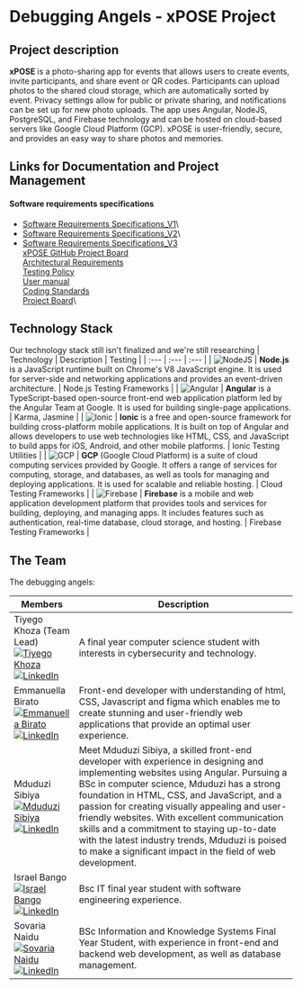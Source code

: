 # Debugging Angels - xPOSE Project
## Project description
**xPOSE** is a photo-sharing app for events that allows users to create events, invite participants, and share event or QR codes. Participants can upload photos to the shared cloud storage, which are automatically sorted by event. Privacy settings allow for public or private sharing, and notifications can be set up for new photo uploads. The app uses Angular, NodeJS, PostgreSQL, and Firebase technology and can be hosted on cloud-based servers like Google Cloud Platform (GCP). xPOSE is user-friendly, secure, and provides an easy way to share photos and memories.

## Links for Documentation and Project Management
#### Software requirements specifications
+ [Software Requirements Specifications_V1](https://docs.google.com/document/d/1AV8hmgdBZ6FmjpaAfmGA63bMOqiWW4F-_2o7MoCvCT0/edit?usp=sharing)\
+ [Software Requirements Specifications_V2](https://docs.google.com/document/d/1AV8hmgdBZ6FmjpaAfmGA63bMOqiWW4F-_2o7MoCvCT0/edit?usp=sharing)\
+ [Software Requirements Specifications_V3](https://docs.google.com/document/d/1AV8hmgdBZ6FmjpaAfmGA63bMOqiWW4F-_2o7MoCvCT0/edit?usp=sharing)\
[xPOSE GitHub Project Board](https://github.com/orgs/COS301-SE-2023/projects/33/views/1)\
[Architectural Requirements](https://docs.google.com/document/d/1YoSeht_d0vz5lK-ZFnmmHecyxw9szGn9NituXYBYW4E/edit?usp=sharing)\
[Testing Policy](https://docs.google.com/document/d/1Ab1zMd81ROiW-urUJvYy-PWgHxSgn5k45UFNmQqLJ7s/edit?usp=sharing)\
[User manual](https://docs.google.com/document/d/18gCuaYONhQpCSjoKtuTwk3QOS1ra_-FtLNl8ir54I7c/edit?usp=sharing)\
[Coding Standards](https://docs.google.com/document/d/1rUBPHHAdf_QrWDmDg7RYuaua1JRfoRZ5cQ5lRM0aEzg/edit?usp=sharing)\
[Project Board](https://github.com/orgs/COS301-SE-2023/projects/33)\

## Technology Stack
Our technology stack still isn't finalized and we're still researching
| Technology | Description | Testing |
| :--- | :--- | :--- |
| ![NodeJS](https://img.icons8.com/color/48/000000/nodejs.png) | **Node.js** is a JavaScript runtime built on Chrome's V8 JavaScript engine. It is used for server-side and networking applications and provides an event-driven architecture. | Node.js Testing Frameworks |
| ![Angular](https://img.icons8.com/color/48/000000/angularjs.png) | **Angular** is a TypeScript-based open-source front-end web application platform led by the Angular Team at Google. It is used for building single-page applications. | Karma, Jasmine |
| ![Ionic](https://img.icons8.com/color/48/000000/ionic.png) | **Ionic** is a free and open-source framework for building cross-platform mobile applications. It is built on top of Angular and allows developers to use web technologies like HTML, CSS, and JavaScript to build apps for iOS, Android, and other mobile platforms. | Ionic Testing Utilities |
| ![GCP](https://img.icons8.com/color/48/000000/google-cloud-platform.png) | **GCP** (Google Cloud Platform) is a suite of cloud computing services provided by Google. It offers a range of services for computing, storage, and databases, as well as tools for managing and deploying applications. It is used for scalable and reliable hosting. | Cloud Testing Frameworks |
| ![Firebase](https://img.icons8.com/color/48/000000/firebase.png) | **Firebase** is a mobile and web application development platform that provides tools and services for building, deploying, and managing apps. It includes features such as authentication, real-time database, cloud storage, and hosting. | Firebase Testing Frameworks |
## The Team

The debugging angels:

| Members                                          | Description                                            |
| ------------------------------------------------ | ------------------------------------------------------ |
| Tiyego Khoza (Team Lead) <br> [![Tiyego Khoza](https://github.com/emito-k.png?size=50)](https://github.com/emito-k) <br> [![LinkedIn](https://img.shields.io/badge/-LinkedIn-blue?style=flat-square&logo=linkedin&logoColor=white)](https://www.linkedin.com/in/emito/) | A final year computer science student with interests in cybersecurity and technology. |
| Emmanuella Birato <br> [![Emmanuella Birato](https://github.com/emmanuella08.png?size=50)](https://github.com/emmanuella08) <br> [![LinkedIn](https://img.shields.io/badge/-LinkedIn-blue?style=flat-square&logo=linkedin&logoColor=white)](https://www.linkedin.com/in/emma-birato-b64519236) | Front-end developer with understanding of html, CSS, Javascript and figma which enables me to create stunning and user-friendly web applications that provide an optimal user experience. |
| Mduduzi Sibiya <br> [![Mduduzi Sibiya](https://github.com/duzi-art.png?size=50)](https://github.com/duzi-art) <br> [![LinkedIn](https://img.shields.io/badge/-LinkedIn-blue?style=flat-square&logo=linkedin&logoColor=white)](https://www.linkedin.com/in/mduduzi-sibiya-4302a6183/) | Meet Mduduzi Sibiya, a skilled front-end developer with experience in designing and implementing websites using Angular. Pursuing a BSc in computer science, Mduduzi has a strong foundation in HTML, CSS, and JavaScript, and a passion for creating visually appealing and user-friendly websites. With excellent communication skills and a commitment to staying up-to-date with the latest industry trends, Mduduzi is poised to make a significant impact in the field of web development. | 
| Israel Bango <br> [![Israel Bango](https://github.com/Ibango7.png?size=50)](https://github.com/Ibango7) <br> [![LinkedIn](https://img.shields.io/badge/-LinkedIn-blue?style=flat-square&logo=linkedin&logoColor=white)](https://www.linkedin.com/in/israel-bango-b015111a9/) | Bsc IT final year student with software engineering experience. |
| Sovaria Naidu <br> [![Sovaria Naidu](https://github.com/sovaria10.png?size=50)](https://github.com/sovaria10) <br> [![LinkedIn](https://img.shields.io/badge/-LinkedIn-blue?style=flat-square&logo=linkedin&logoColor=white)](https://www.linkedin.com/in/sovaria-naidu-20a446237/?originalSubdomain=za) | BSc Information and Knowledge Systems Final Year Student, with experience in front-end and backend web development, as well as database management. |

